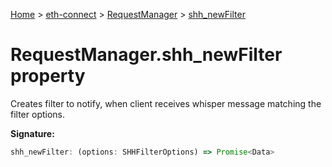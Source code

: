 [Home](./index) &gt; [eth-connect](./eth-connect.md) &gt; [RequestManager](./eth-connect.requestmanager.md) &gt; [shh\_newFilter](./eth-connect.requestmanager.shh_newfilter.md)

# RequestManager.shh\_newFilter property

Creates filter to notify, when client receives whisper message matching the filter options.

**Signature:**
```javascript
shh_newFilter: (options: SHHFilterOptions) => Promise<Data>
```
